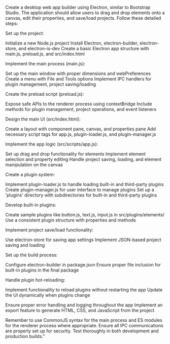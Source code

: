 Create a desktop web app builder using Electron, similar to Bootstrap Studio. The application should allow users to drag and drop elements onto a canvas, edit their properties, and save/load projects. Follow these detailed steps:

Set up the project:

Initialize a new Node.js project
Install Electron, electron-builder, electron-store, and electron-is-dev
Create a basic Electron app structure with main.js, preload.js, and src/index.html


Implement the main process (main.js):

Set up the main window with proper dimensions and webPreferences
Create a menu with File and Tools options
Implement IPC handlers for plugin management, project saving/loading


Create the preload script (preload.js):

Expose safe APIs to the renderer process using contextBridge
Include methods for plugin management, project operations, and event listeners


Design the main UI (src/index.html):

Create a layout with component pane, canvas, and properties pane
Add necessary script tags for app.js, plugin-loader.js, and plugin-manager.js


Implement the app logic (src/scripts/app.js):

Set up drag and drop functionality for elements
Implement element selection and property editing
Handle project saving, loading, and element manipulation on the canvas


Create a plugin system:

Implement plugin-loader.js to handle loading built-in and third-party plugins
Create plugin-manager.js for user interface to manage plugins
Set up a 'plugins' directory with subdirectories for built-in and third-party plugins


Develop built-in plugins:

Create sample plugins like button.js, text.js, input.js in src/plugins/elements/
Use a consistent plugin structure with properties and methods


Implement project save/load functionality:

Use electron-store for saving app settings
Implement JSON-based project saving and loading


Set up the build process:

Configure electron-builder in package.json
Ensure proper file inclusion for built-in plugins in the final package


Handle plugin hot-reloading:

Implement functionality to reload plugins without restarting the app
Update the UI dynamically when plugins change


Ensure proper error handling and logging throughout the app
Implement an export feature to generate HTML, CSS, and JavaScript from the project

Remember to use CommonJS syntax for the main process and ES modules for the renderer process where appropriate. Ensure all IPC communications are properly set up for security. Test thoroughly in both development and production builds."
